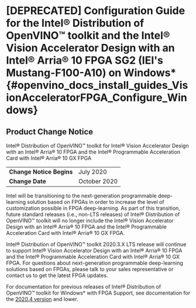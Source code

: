 # [DEPRECATED] Configuration Guide for the Intel® Distribution of OpenVINO™ toolkit and the Intel® Vision Accelerator Design with an Intel® Arria® 10 FPGA SG2 (IEI's Mustang-F100-A10) on Windows* {#openvino_docs_install_guides_VisionAcceleratorFPGA_Configure_Windows}

## Product Change Notice
Intel® Distribution of OpenVINO™ toolkit for Intel® Vision Accelerator Design with an Intel® Arria® 10 FPGA and the Intel® Programmable Acceleration Card with Intel® Arria® 10 GX FPGA

<table>
  <tr>
    <td><strong>Change Notice Begins</strong></td>
    <td>July 2020</td>
  </tr>
  <tr>
    <td><strong>Change Date</strong></td>
    <td>October 2020</td>
  </tr>
</table> 

Intel will be transitioning to the next-generation programmable deep-learning solution based on FPGAs in order to increase the level of customization possible in FPGA deep-learning. As part of this transition, future standard releases (i.e., non-LTS releases) of Intel® Distribution of OpenVINO™ toolkit will no longer include the Intel® Vision Accelerator Design with an Intel® Arria® 10 FPGA and the Intel® Programmable Acceleration Card with Intel® Arria® 10 GX FPGA.

Intel® Distribution of OpenVINO™ toolkit 2020.3.X LTS release will continue to support Intel® Vision Accelerator Design with an Intel® Arria® 10 FPGA and the Intel® Programmable Acceleration Card with Intel® Arria® 10 GX FPGA. For questions about next-generation programmable deep-learning solutions based on FPGAs, please talk to your sales representative or contact us to get the latest FPGA updates.

For documentation for previous releases of Intel® Distribution of OpenVINO™ toolkit for Windows* with FPGA Support, see documentation for the [2020.4 version](https://docs.openvinotoolkit.org/2020.4/openvino_docs_install_guides_VisionAcceleratorFPGA_Configure_Windows.html) and lower.
